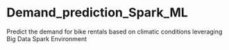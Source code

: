 # Demand_prediction_Spark_ML
Predict the demand for bike rentals based on climatic conditions leveraging Big Data Spark Environment
